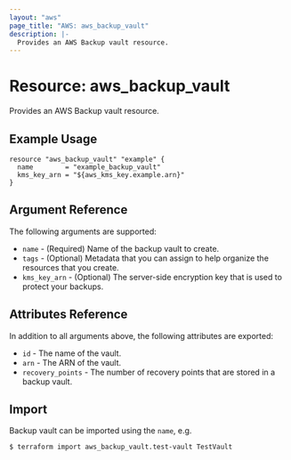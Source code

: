 ```yaml
---
layout: "aws"
page_title: "AWS: aws_backup_vault"
description: |-
  Provides an AWS Backup vault resource.
---
```


# Resource: aws_backup_vault

Provides an AWS Backup vault resource.

## Example Usage

```hcl
resource "aws_backup_vault" "example" {
  name        = "example_backup_vault"
  kms_key_arn = "${aws_kms_key.example.arn}"
}
```

## Argument Reference

The following arguments are supported:

* `name` - (Required) Name of the backup vault to create.
* `tags` - (Optional) Metadata that you can assign to help organize the resources that you create.
* `kms_key_arn` - (Optional) The server-side encryption key that is used to protect your backups.

## Attributes Reference

In addition to all arguments above, the following attributes are exported:

* `id` - The name of the vault.
* `arn` - The ARN of the vault.
* `recovery_points` - The number of recovery points that are stored in a backup vault.

## Import

Backup vault can be imported using the `name`, e.g.

```
$ terraform import aws_backup_vault.test-vault TestVault
```
